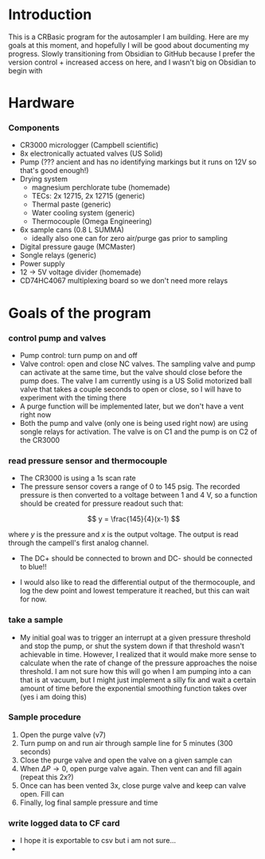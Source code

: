 # Introduction
This is a CRBasic program for the autosampler I am building. Here are my goals at this moment, and hopefully I will be good about documenting my progress. Slowly transitioning from Obsidian to GitHub because I prefer the version control + increased access on here, and I wasn't big on Obsidian to begin with

# Hardware
### Components
- CR3000 micrologger (Campbell scientific)
- 8x electronically actuated valves (US Solid)
- Pump (??? ancient and has no identifying markings but it runs on 12V so that's good enough!)
- Drying system 
    - magnesium perchlorate tube (homemade)
    - TECs: 2x 12715, 2x 12715 (generic)
    - Thermal paste (generic)
    - Water cooling system (generic)
    - Thermocouple (Omega Engineering)
- 6x sample cans (0.8 L SUMMA)
  - ideally also one can for zero air/purge gas prior to sampling
- Digital pressure gauge (MCMaster)
- Songle relays (generic)
- Power supply
- 12 $\rightarrow$ 5V voltage divider (homemade)
- CD74HC4067 multiplexing board so we don't need more relays

# Goals of the program
### control pump and valves 
- Pump control: turn pump on and off
- Valve control: open and close NC valves. The sampling valve and pump can activate at the same time, but the valve should close before the pump does. The valve I am currently using is a US Solid motorized ball valve that takes a couple seconds to open or close, so I will have to experiment with the timing there
-  A purge function will be implemented later, but we don't have a vent right now
- Both the pump and valve (only one is being used right now) are using songle relays for activation. The valve is on C1 and the pump is on C2 of the CR3000
  
### read pressure sensor and thermocouple
- The CR3000 is using a 1s scan rate
- The pressure sensor covers a range of 0 to 145 psig. The recorded pressure is then converted to a voltage between 1 and 4 V, so a function should be created for pressure readout such that:
  
$$ y = \frac{145}{4}(x-1) $$

where $y$ is the pressure and $x$ is the output voltage. The output is read through the campell's first analog channel.

- The DC+ should be connected to brown and DC- should be connected to blue!!

- I would also like to read the differential output of the thermocouple, and log the dew point and lowest temperature it reached, but this can wait for now.


### take a sample
- My initial goal was to trigger an interrupt at a given pressure threshold and stop the pump, or shut the system down if that threshold wasn't achievable in time. However, I realized that it would make more sense to calculate when the rate of change of the pressure approaches the noise threshold. I am not sure how this will go when I am pumping into a can that is at vacuum, but I might just implement a silly fix and wait a certain amount of time before the exponential smoothing function takes over (yes i am doing this)

### Sample procedure
1) Open the purge valve (v7) 
2) Turn pump on and run air through sample line for 5 minutes (300 seconds)
3) Close the purge valve and open the valve on a given sample can
4) When $\Delta P \to 0$, open purge valve again. Then vent can and fill again (repeat this 2x?)
5) Once can has been vented 3x, close purge valve and keep can valve open. Fill can
6) Finally, log final sample pressure and time

### write logged data to CF card
- I hope it is exportable to csv but i am not sure...
- 
